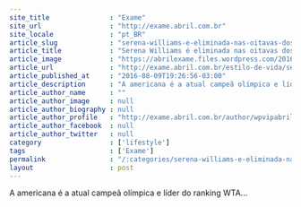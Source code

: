 ```yaml
---
site_title               : "Exame"
site_url                 : "http://exame.abril.com.br"
site_locale              : "pt_BR"
article_slug             : "serena-williams-e-eliminada-nas-oitavas-dos-jogos-do-rio"
article_title            : "Serena Williams é eliminada nas oitavas dos Jogos do Rio"
article_image            : "https://abrilexame.files.wordpress.com/2016/09/size_960_16_9_tenista-serena-williams1.jpg?quality=70&strip=all&w=960"
article_url              : "http://exame.abril.com.br/estilo-de-vida/seremna-williams-e-eliminada-nas-oitavas-dos-jogos-do-rio/"
article_published_at     : "2016-08-09T19:26:56-03:00"
article_description      : "A americana é a atual campeã olímpica e líder do ranking WTA..."
article_author_name      : ""
article_author_image     : null
article_author_biography : null
article_author_profile   : "http://exame.abril.com.br/author/wpvipabril/"
article_author_facebook  : null
article_author_twitter   : null
category                 : ['lifestyle']
tags                     : ['Exame']
permalink                : "/:categories/serena-williams-e-eliminada-nas-oitavas-dos-jogos-do-rio/"
layout                   : post
---
```


A americana é a atual campeã olímpica e líder do ranking WTA...
